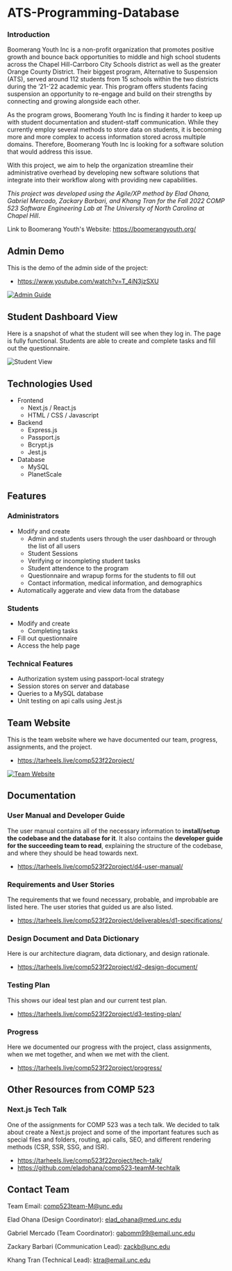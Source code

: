 # ATS-Programming-Database

### Introduction

Boomerang Youth Inc is a non-profit organization that promotes positive growth and bounce back opportunities to middle and high school students across the Chapel Hill-Carrboro City Schools district as well as the greater Orange County District. Their biggest program, Alternative to Suspension (ATS), served around 112 students from 15 schools within the two districts during the ’21-’22 academic year. This program offers students facing suspension an opportunity to re-engage and build on their strengths by connecting and growing alongside each other.

As the program grows, Boomerang Youth Inc is finding it harder to keep up with student documentation and student-staff communication. While they currently employ several methods to store data on students, it is becoming more and more complex to access information stored across multiple domains. Therefore, Boomerang Youth Inc is looking for a software solution that would address this issue.

With this project, we aim to help the organization streamline their administrative overhead by developing new software solutions that integrate into their workflow along with providing new capabilities.

_This project was developed using the Agile/XP method by Elad Ohana, Gabriel Mercado, Zackary Barbari, and Khang Tran for the Fall 2022 COMP 523 Software Engineering Lab at The University of North Carolina at Chapel Hill_.

Link to Boomerang Youth's Website: https://boomerangyouth.org/

## Admin Demo

This is the demo of the admin side of the project:

- https://www.youtube.com/watch?v=T_4iN3jzSXU

[![Admin Guide](https://user-images.githubusercontent.com/54213302/206003459-084128d3-41b4-48d6-b6ab-157a4126a31b.png)](https://www.youtube.com/watch?v=T_4iN3jzSXU)

## Student Dashboard View

Here is a snapshot of what the student will see when they log in. The page is fully functional. Students are able to create and complete tasks and fill out the questionnaire.

![Student View](https://user-images.githubusercontent.com/54213302/206004650-8e9de2e3-9c90-400d-bea2-bbcc6d1b9ad7.png)

## Technologies Used

- Frontend
  - Next.js / React.js
  - HTML / CSS / Javascript
- Backend
  - Express.js
  - Passport.js
  - Bcrypt.js
  - Jest.js
- Database
  - MySQL
  - PlanetScale

## Features

### Administrators

- Modify and create
  - Admin and students users through the user dashboard or through the list of all users
  - Student Sessions
  - Verifying or incompleting student tasks
  - Student attendence to the program
  - Questionnaire and wrapup forms for the students to fill out
  - Contact information, medical information, and demographics
- Automatically aggerate and view data from the database

### Students

- Modify and create
  - Completing tasks
- Fill out questionnaire
- Access the help page

### Technical Features

- Authorization system using passport-local strategy
- Session stores on server and database
- Queries to a MySQL database
- Unit testing on api calls using Jest.js

## Team Website

This is the team website where we have documented our team, progress, assignments, and the project.

- https://tarheels.live/comp523f22project/

[![Team Website](https://user-images.githubusercontent.com/54213302/206006404-36d718c1-3fea-4b49-af08-fb19eb52615d.png)](https://tarheels.live/comp523f22project/)

## Documentation

### User Manual and Developer Guide

The user manual contains all of the necessary information to **install/setup the codebase and the database for it**. It also contains the **developer guide for the succeeding team to read**, explaining the structure of the codebase, and where they should be head towards next.

- https://tarheels.live/comp523f22project/d4-user-manual/

### Requirements and User Stories

The requirements that we found necessary, probable, and improbable are listed here. The user stories that guided us are also listed.

- https://tarheels.live/comp523f22project/deliverables/d1-specifications/

### Design Document and Data Dictionary

Here is our architecture diagram, data dictionary, and design rationale.

- https://tarheels.live/comp523f22project/d2-design-document/

### Testing Plan

This shows our ideal test plan and our current test plan.

- https://tarheels.live/comp523f22project/d3-testing-plan/

### Progress

Here we documented our progress with the project, class assignments, when we met together, and when we met with the client.

- https://tarheels.live/comp523f22project/progress/

## Other Resources from COMP 523

### Next.js Tech Talk

One of the assignments for COMP 523 was a tech talk. We decided to talk about create a Next.js project and some of the important features such as special files and folders, routing, api calls, SEO, and different rendering methods (CSR, SSR, SSG, and ISR).

- https://tarheels.live/comp523f22project/tech-talk/
- https://github.com/eladohana/comp523-teamM-techtalk

## Contact Team

Team Email: comp523team-M@unc.edu

Elad Ohana (Design Coordinator): elad_ohana@med.unc.edu

Gabriel Mercado (Team Coordinator): gabomm99@email.unc.edu

Zackary Barbari (Communication Lead): zackb@unc.edu

Khang Tran (Technical Lead): ktra@email.unc.edu
